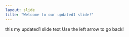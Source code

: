 ```yaml
---
layout: slide
title: "Welcome to our updated1 slide!"
---
```

this my updated1 slide text
Use the left arrow to go back!